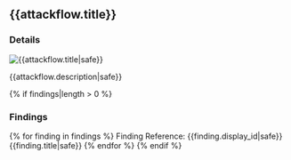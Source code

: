 ## {{attackflow.title}}

### Details
![{{attackflow.title|safe}}]({{attackflow.attackflow_image|safe}})

{{attackflow.description|safe}}

{% if findings|length > 0 %}
### Findings
{% for finding in findings %}
Finding Reference: {{finding.display_id|safe}}{{finding.title|safe}}
{% endfor %}
{% endif %}
